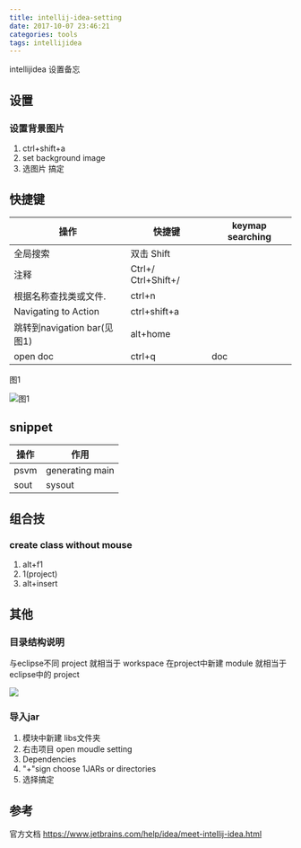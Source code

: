 ```yaml
---
title: intellij-idea-setting
date: 2017-10-07 23:46:21
categories: tools
tags: intellijidea
---
```

intellijidea 设置备忘
<!--more-->

## 设置

### 设置背景图片

1. ctrl+shift+a
2. set background image
3. 选图片 搞定

## 快捷键

| 操作                     | 快捷键                 | keymap searching |
|------------------------|---------------------|------------------|
| 全局搜索                   | 双击 Shift            |                  |
| 注释                     | Ctrl+/ Ctrl+Shift+/ |                  |
| 根据名称查找类或文件.            | ctrl+n              |                  |
| Navigating to Action   | ctrl+shift+a        |                  |
| 跳转到navigation bar(见图1) | alt+home            |                  |
| open doc               | ctrl+q              | doc              |

图1

![图1](https://losssblog.oss-cn-hangzhou.aliyuncs.com/intellij-setting/1.png?x-oss-process=style/blogimage&Expires=1550851317&OSSAccessKeyId=TMP.AQFJA-OxdhPt6WGoHwhiMk35bQ1T1XphQ3YfLK2AaB3oxd5b4JTH3LrlbHLRADAtAhUA1NCndpySy8hU-lVUQ2hFMnQZpGYCFHiILWnDZrBNMSrIiwQ6-tWpx-vq&Signature=ZZU3YVcFvNDEGFZNf8je9MfbfXg%3D)



## snippet

| 操作   | 作用              |
|------|-----------------|
| psvm | generating main |
| sout | sysout          |


## 组合技

### create class without mouse

1. alt+f1
2. 1(project)
3. alt+insert

## 其他

### 目录结构说明

与eclipse不同 project 就相当于 workspace 在project中新建 module 就相当于eclipse中的 project

![](https://losssblog.oss-cn-hangzhou.aliyuncs.com/intellij-setting/1.png?x-oss-process=style/blogimage)

### 导入jar

1. 模块中新建 libs文件夹
2. 右击项目 open moudle setting
3. Dependencies
4. "+"sign choose 1JARs or directories
5. 选择搞定

## 参考

官方文档   https://www.jetbrains.com/help/idea/meet-intellij-idea.html

